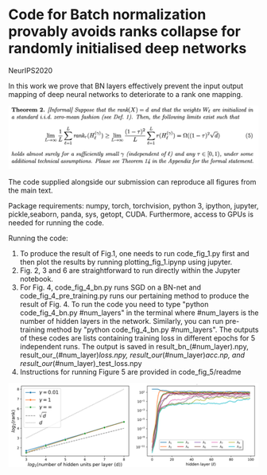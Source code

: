 # Code for Batch normalization provably avoids ranks collapse for randomly initialised deep networks
NeurIPS2020


In this work we prove that BN layers effectively prevent the input output mapping of deep neural networks to deteriorate to a rank one mapping.


![Theorem 2](/theorem2.png)




The code supplied alongside our submission can reproduce all figures from the main text. 

Package requirements: numpy, torch, torchvision, python 3, ipython, jupyter, pickle,seaborn, panda, sys, getopt, CUDA. Furthermore, access to GPUs is needed for running the code. 

Running the code: 
1. To produce the result of Fig.1, one needs to run code_fig_1.py first and then plot the results by running plotting_fig_1.ipynp using jupyter. 
2. Fig. 2, 3 and 6 are straightforward to run directly within the Jupyter notebook.
3. For Fig. 4, code_fig_4_bn.py runs SGD on a BN-net and code_fig_4_pre_training.py runs our pertaining method to produce the result of Fig. 4. To run the code you need to type "python code_fig_4_bn.py #num_layers" in the terminal where #num_layers is the number of hidden layers in the network. Similarly, you can run pre-training method by "python code_fig_4_bn.py #num_layers". The outputs of these codes are lists containing training loss in different epochs for 5 independent runs. The output is saved in result_bn_(#num_layer).npy, result_our_(#num_layer)_loss.npy, result_our_(#num_layer)_acc.np, and result_our_(#num_layer)_test_loss.npy
4. Instructions for running Figure 5 are provided in code_fig_5/readme

![Simulations](/intro.png)
